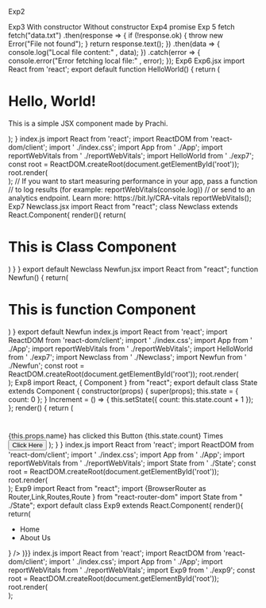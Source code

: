 Exp2
<html>
<head></head>
<body></body>
<script>
function norm1(){ console.log("normal function without return without parametter");}
function norm2(a,b){ console.log("normal function without return with parametter:"+a+b);}
function norm3(){ return "normal function with return without parametter";}
function norm4(a,b){ return "normal function with return with parametter:"+a+b;}
norm1();
norm2(2,3);
console.log(norm3());
console.log(norm4(4,5));
let anoy1= function(){ console.log("anonymous function without return without parametter")}
let anoy2= function(a,b){ console.log("anonymous function without return with
parametter:"+(a-b))}
let anoy3= function(){ return "anonymous function with return without parametter"}
let anoy4= function(a,b){ return "anonymous function with return with parametter:"+(a*b)}
anoy1();
anoy2(2,3);
console.log(anoy3());
console.log(anoy4(4,5));
let a1= ()=>{ console.log("arrow function without return without parametter")}
let a2= (a,b)=>{ console.log("arrow function without return with parametter:"+(a+b))}
let a3= ()=>{ return "arrow function with return without parametter"}
let a4= (a,b)=>{ return "arrow function with return with parametter:"+(a-b)}
a1();
a2(2,3);
console.log(a3());
console.log(a4(4,5));
</script>
</html>
Exp3
With constructor
<script>
class Student{
constructor(n,a){
this.name=n;
this.age=a;
}
details(){
return ("Your Name is "+ this.name+" of Age " +this.age);
}
}
class IT extends Student{
constructor(n,a,m){
super(n,a);
this.marks=m;
}
Marksheet(){
if(this.marks>32 && this.marks<100 ){
console.log(${super.details()} is ELIGIBLE FOR PLACEMENT); }
else{
console.log(${super.details()} is NOT ELIGIBLE FOR PLACEMENT);}
}
}
var T1 = new IT("Rajiv"
,20,35)
T1.Marksheet();
</script>
Without constructor
<script>
class Student {
setDetails(n, a) {
this.name = n;
this.age = a;
}
details() {
return "Your Name is " + this.name + " of Age " + this.age;
}
}
class IT extends Student {
setMarks(m) {
this.marks = m;
}
Marksheet() {
if (this.marks > 32 && this.marks < 100) {
console.log(${super.details()} is ELIGIBLE FOR PLACEMENT);
} else {
console.log(${super.details()} is NOT ELIGIBLE FOR PLACEMENT);
}
}
}
var T1 = new IT();
T1.setDetails("Rajiv"
, 20);
T1.setMarks(35);
</script>
Exp4 promise
<html>
<head>
<title>
Promise
</title>
</head>
<body>
<script>
let p=80
var pro=new Promise((res, rej)=>{
if(p>60)
{
res("it is resolved");
}else{
rej("it is not resolved");
}
});
pro.then((result)=>{
console.log(result);
});
pro.catch((error)=>{
console.log(error);
});
</script>
</html>
Exp 5 fetch
<script>
fetch("https://dummyjson.com/users")
.then((respond)=>{
return respond.json();
})
.then((result)=>{
console.log(`${result.users[2].firstName}`);
})
.catch((error)=>{
console.log(error);
})
</script>
<script>
var name = prompt('Your first name');
var last = prompt('Your last name');
fetch('https://dummyjson.com/posts/add'
,{
method: 'POST'
,
headers: { 'Content-Type': 'application/json' },
body: JSON.stringify({ userId:1, firstName: name, lastName: last })
})
.then(response => response.json())
.then(data => console.log("Posted:"
, data))
.catch(error => console.error("Error:"
, error));
</script>
fetch("data.txt")
.then(response => {
if (!response.ok) {
throw new Error("File not found");
}
return response.text();
})
.then(data => {
console.log("Local file content:"
, data);
})
.catch(error => {
console.error("Error fetching local file:"
, error);
});
Exp6
Exp6.jsx
import React from 'react';
export default function HelloWorld() {
return (
<div>
<h1>Hello, World!</h1>
<p>This is a simple JSX component made by Prachi.
</p>
</div>
);
}
index.js
import React from 'react';
import ReactDOM from 'react-dom/client';
import '
./index.css';
import App from '
./App';
import reportWebVitals from '
./reportWebVitals';
import HelloWorld from '
./exp7';
const root = ReactDOM.createRoot(document.getElementById('root'));
root.render(
<div>
<HelloWorld>
</HelloWorld>
</div>
);
// If you want to start measuring performance in your app, pass a function
// to log results (for example: reportWebVitals(console.log))
// or send to an analytics endpoint. Learn more: https://bit.ly/CRA-vitals
reportWebVitals();
Exp7
Newclass.jsx
import React from "react";
class Newclass extends
React.Component{
render(){
return(
<div>
<h1> This is Class
Component</h1>
</div>
)
}
}
export default Newclass
Newfun.jsx
import React from "react";
function Newfun() {
return(
<div>
<h1> This is function
Component</h1>
</div>
)
}
export default Newfun
index.js
import React from 'react';
import ReactDOM from 'react-dom/client';
import '
./index.css';
import App from '
./App';
import reportWebVitals from '
./reportWebVitals';
import HelloWorld from '
./exp7';
import Newclass from '
./Newclass';
import Newfun from '
./Newfun';
const root = ReactDOM.createRoot(document.getElementById('root'));
root.render(
<div>
<Newclass></Newclass>
<Newfun></Newfun>
</div>
);
Exp8
import React, { Component } from "react";
export default class State extends Component {
constructor(props) {
super(props);
this.state = {
count: 0
};
}
Increment = () => {
this.setState({ count: this.state.count + 1 });
};
render() {
return (
<div>
<h1>
</h1>
</div>
{this.props.name} has clicked this Button {this.state.count} Times
<button onClick={this.Increment}>Click Here</button>
);
}
}
index.js
import React from 'react';
import ReactDOM from 'react-dom/client';
import '
./index.css';
import App from '
./App';
import reportWebVitals from '
./reportWebVitals';
import State from '
./State';
const root = ReactDOM.createRoot(document.getElementById('root'));
root.render(
<div>
<State name="Prachi">
</State>
</div>
);
Exp9
import React from "react";
import {BrowserRouter as Router,Link,Routes,Route } from "react-router-dom"
import State from "
./State";
export default class Exp9 extends React.Component{
render(){
return(
<Router>
<ul>
<li><Link to='/'>Home</Link></li>
<li><Link to='/about'>About Us</Link></li>
</ul>
<Routes>
<Route path='/about' element={<State />} />
</Routes>
</Router>)}}
index.js
import React from 'react';
import ReactDOM from 'react-dom/client';
import '
./index.css';
import App from '
./App';
import reportWebVitals from '
./reportWebVitals';
import Exp9 from '
./exp9';
const root = ReactDOM.createRoot(document.getElementById('root'));
root.render(
<div>
<Exp9>
</Exp9>
</div>
);
